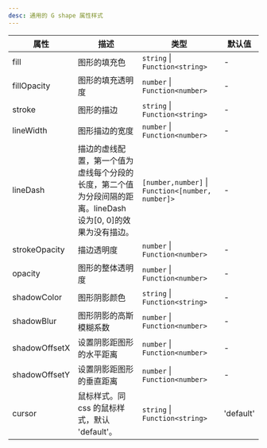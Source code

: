 ```yaml
---
desc: 通用的 G shape 属性样式
---
```


| 属性          | 描述                                                                                                          | 类型                                              | 默认值    |
| ------------- | ------------------------------------------------------------------------------------------------------------- | ------------------------------------------------- | --------- |
| fill          | 图形的填充色                                                                                                  | `string` \| `Function<string>`                    | -         |
| fillOpacity   | 图形的填充透明度                                                                                              | `number` \| `Function<number>`                    | -         |
| stroke        | 图形的描边                                                                                                    | `string` \| `Function<string>`                    | -         |
| lineWidth     | 图形描边的宽度                                                                                                | `number` \| `Function<number>`                    | -         |
| lineDash      | 描边的虚线配置，第一个值为虚线每个分段的长度，第二个值为分段间隔的距离。lineDash 设为[0, 0]的效果为没有描边。 | `[number,number]` \| `Function<[number, number]>` | -         |
| strokeOpacity | 描边透明度                                                                                                    | `number` \| `Function<number>`                    | -         |
| opacity       | 图形的整体透明度                                                                                              | `number` \| `Function<number>`                    | -         |
| shadowColor   | 图形阴影颜色                                                                                                  | `string` \| `Function<string>`                    | -         |
| shadowBlur    | 图形阴影的高斯模糊系数                                                                                        | `number` \| `Function<number>`                    | -         |
| shadowOffsetX | 设置阴影距图形的水平距离                                                                                      | `number` \| `Function<number>`                    | -         |
| shadowOffsetY | 设置阴影距图形的垂直距离                                                                                      | `number` \| `Function<number>`                    | -         |
| cursor        | 鼠标样式。同 css 的鼠标样式，默认 'default'。                                                                 | `string` \| `Function<string>`                    | 'default' |
